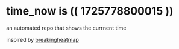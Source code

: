 # time_now is (( 1725778800015 ))

an automated repo that shows the currnent time

inspired by [breakingheatmap](https://github.com/breakingheatmap/breakingheatmap)